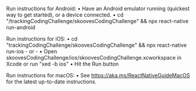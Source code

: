  Run instructions for Android:
    • Have an Android emulator running (quickest way to get started), or a device connected.
    • cd "/trackingCodingChallenge/skoovesCodingChallenge" && npx react-native run-android

  Run instructions for iOS:
    • cd "trackingCodingChallenge/skoovesCodingChallenge" && npx react-native run-ios
    - or -
    • Open skoovesCodingChallenge/ios/skoovesCodingChallenge.xcworkspace in Xcode or run "xed -b ios"
    • Hit the Run button

  Run instructions for macOS:
    • See https://aka.ms/ReactNativeGuideMacOS for the latest up-to-date instructions.